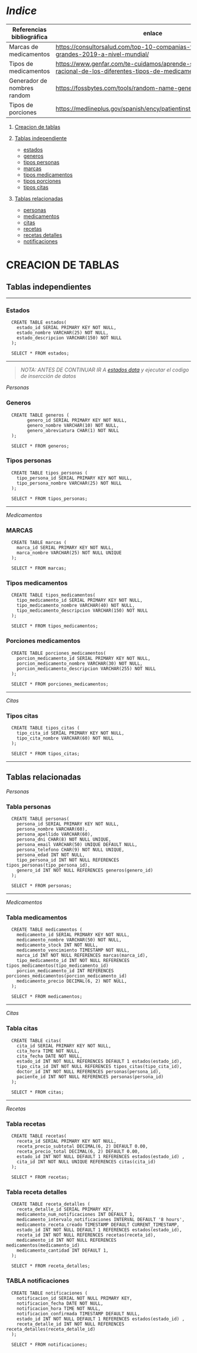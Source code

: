 # _Indice_

|Referencias bibliográfica| enlace|
|-| -|		
|Marcas de medicamentos| https://consultorsalud.com/top-10-companias-farmaceuticas-mas-grandes-2019-a-nivel-mundial/|
|Tipos de medicamentos| https://www.genfar.com/te-cuidamos/aprende-sobre-el-uso-racional-de-los-diferentes-tipos-de-medicamentos/|
|Generador de nombres random| https://fossbytes.com/tools/random-name-generator|
|Tipos de porciones| https://medlineplus.gov/spanish/ency/patientinstructions/000337.htm|


1. [Creacion de tablas](#creacion-de-tablas)
1. [Tablas independiente](#tablas-independientes)

   - [estados](#estados)
   - [generos](#generos)
   - [tipos personas](#tipos-personas)
   - [marcas](#marcas)
   - [tipos medicamentos](#tipos-medicamentos)
   - [tipos porciones](#porciones-medicamentos)
   - [tipos citas](#tipos-citas)

1. [Tablas relacionadas](#tablas-relacionadas)
   - [personas](#tabla-personas)
   - [medicamentos](#tabla-medicamentos)
   - [citas](#tabla-citas)
   - [recetas](#tabla-recetas)
   - [recetas detalles](#tabla-receta-detalles)
   - [notificaciones](#tabla-notificaciones)

# CREACION DE TABLAS

## Tablas independientes

---

### Estados

```
  CREATE TABLE estados(
    estado_id SERIAL PRIMARY KEY NOT NULL,
    estado_nombre VARCHAR(25) NOT NULL,
    estado_descripcion VARCHAR(150) NOT NULL
  );

  SELECT * FROM estados;
```

---

> _NOTA: ANTES DE CONTINUAR IR A [estados data](./DATOS.md#tabla-estados) y ejecutar el codigo de insercción de datos_

_Personas_

### Generos

```
  CREATE TABLE generos (
	    genero_id SERIAL PRIMARY KEY NOT NULL,
	    genero_nombre VARCHAR(10) NOT NULL,
	    genero_abreviatura CHAR(1) NOT NULL
  );

  SELECT * FROM generos;
```

### Tipos personas

```
  CREATE TABLE tipos_personas (
    tipo_persona_id SERIAL PRIMARY KEY NOT NULL,
    tipo_persona_nombre VARCHAR(25) NOT NULL
  );

  SELECT * FROM tipos_personas;
```

---

_Medicamentos_

### MARCAS

```
  CREATE TABLE marcas (
    marca_id SERIAL PRIMARY KEY NOT NULL,
    marca_nombre VARCHAR(25) NOT NULL UNIQUE
  );

  SELECT * FROM marcas;
```

### Tipos medicamentos

```
  CREATE TABLE tipos_medicamentos(
    tipo_medicamento_id SERIAL PRIMARY KEY NOT NULL,
    tipo_medicamento_nombre VARCHAR(40) NOT NULL,
    tipo_medicamento_descripcion VARCHAR(150) NOT NULL
  );

  SELECT * FROM tipos_medicamentos;
```

### Porciones medicamentos

```
  CREATE TABLE porciones_medicamentos(
    porcion_medicamento_id SERIAL PRIMARY KEY NOT NULL,
    porcion_medicamento_nombre VARCHAR(30) NOT NULL,
    porcion_medicamento_descripcion VARCHAR(255) NOT NULL
  );

  SELECT * FROM porciones_medicamentos;
```

---

_Citas_

### Tipos citas

```
  CREATE TABLE tipos_citas (
    tipo_cita_id SERIAL PRIMARY KEY NOT NULL,
    tipo_cita_nombre VARCHAR(60) NOT NULL
  );

  SELECT * FROM tipos_citas;
```

---

## Tablas relacionadas

_Personas_

### Tabla personas

```
  CREATE TABLE personas(
    persona_id SERIAL PRIMARY KEY NOT NULL,
    persona_nombre VARCHAR(60),
    persona_apellido VARCHAR(60),
    persona_dni CHAR(8) NOT NULL UNIQUE,
    persona_email VARCHAR(50) UNIQUE DEFAULT NULL,
    persona_telefono CHAR(9) NOT NULL UNIQUE,
    persona_edad INT NOT NULL,
    tipo_persona_id INT NOT NULL REFERENCES tipos_personas(tipo_persona_id),
    genero_id INT NOT NULL REFERENCES generos(genero_id)
  );

  SELECT * FROM personas;
```

---

_Medicamentos_

### Tabla medicamentos

```
  CREATE TABLE medicamentos (
    medicamento_id SERIAL PRIMARY KEY NOT NULL,
    medicamento_nombre VARCHAR(50) NOT NULL,
    medicamento_stock INT NOT NULL,
    medicamento_vencimiento TIMESTAMP NOT NULL,
    marca_id INT NOT NULL REFERENCES marcas(marca_id),
    tipo_medicamento_id INT NOT NULL REFERENCES tipos_medicamentos(tipo_medicamento_id)
    porcion_medicamento_id INT REFERENCES porciones_medicamentos(porcion_medicamento_id)
    medicamento_precio DECIMAL(6, 2) NOT NULL,
  );

  SELECT * FROM medicamentos;
```

---

_Citas_

### Tabla citas

```
  CREATE TABLE citas(
    cita_id SERIAL PRIMARY KEY NOT NULL,
    cita_hora TIME NOT NULL,
    cita_fecha DATE NOT NULL,
    estado_id INT NOT NULL REFERENCES DEFAULT 1 estados(estado_id),
    tipo_cita_id INT NOT NULL REFERENCES tipos_citas(tipo_cita_id),
    doctor_id INT NOT NULL REFERENCES personas(persona_id),
    paciente_id INT NOT NULL REFERENCES personas(persona_id)
  );

  SELECT * FROM citas;
```

---

_Recetas_

### Tabla recetas

```
  CREATE TABLE recetas(
    receta_id SERIAL PRIMARY KEY NOT NULL,
    receta_precio_subtotal DECIMAL(6, 2) DEFAULT 0.00,
    receta_precio_total DECIMAL(6, 2) DEFAULT 0.00,
    estado_id INT NOT NULL DEFAULT 1 REFERENCES estados(estado_id) ,
    cita_id INT NOT NULL UNIQUE REFERENCES citas(cita_id)
  );

  SELECT * FROM recetas;
```

### Tabla receta detalles

```
  CREATE TABLE receta_detalles (
    receta_detalle_id SERIAL PRIMARY KEY,
    medicamento_num_notificaciones INT DEFAULT 1,
    medicamento_intervalo_notificaciones INTERVAL DEFAULT '8 hours',
    medicamento_receta_creado TIMESTAMP DEFAULT CURRENT_TIMESTAMP,
    estado_id INT NOT NULL DEFAULT 1 REFERENCES estados(estado_id),
    receta_id INT NOT NULL REFERENCES recetas(receta_id),
    medicamento_id INT NOT NULL REFERENCES medicamentos(medicamento_id)
    medicamento_cantidad INT DEFAULT 1,
  );

  SELECT * FROM receta_detalles;
```

### TABLA notificaciones

```
  CREATE TABLE notificaciones (
    notificacion_id SERIAL NOT NULL PRIMARY KEY,
    notificacion_fecha DATE NOT NULL,
    notificacion_hora TIME NOT NULL,
    notificacion_confirmada TIMESTAMP DEFAULT NULL,
    estado_id INT NOT NULL DEFAULT 1 REFERENCES estados(estado_id) ,
    receta_detalle_id INT NOT NULL REFERENCES receta_detalles(receta_detalle_id)
  );

  SELECT * FROM notificaciones;
```
